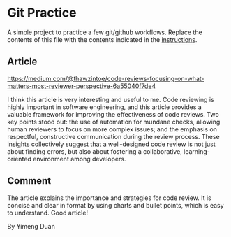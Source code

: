 # Git Practice
A simple project to practice a few git/github workflows.  Replace the contents of this file with the contents indicated in the [instructions](./instructions.md).

## Article

https://medium.com/@thawzintoe/code-reviews-focusing-on-what-matters-most-reviewer-perspective-6a55040f7de4

I think this article is very interesting and useful to me. Code reviewing is highly important in software engineering, and this article provides a valuable framework for improving the effectiveness of code reviews. Two key points stood out: the use of automation for mundane checks, allowing human reviewers to focus on more complex issues; and the emphasis on respectful, constructive communication during the review process. These insights collectively suggest that a well-designed code review is not just about finding errors, but also about fostering a collaborative, learning-oriented environment among developers.

## Comment 
The article explains the importance and strategies for code review. It is concise and clear in format by using charts and bullet points, which is easy to understand. Good article!

By Yimeng Duan
